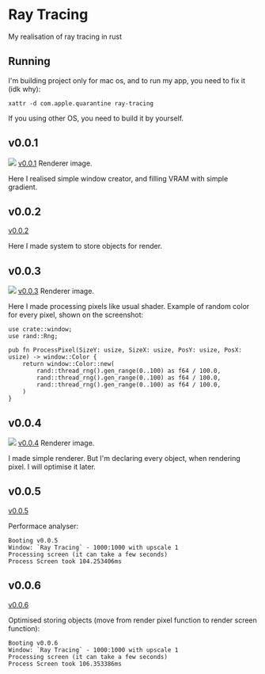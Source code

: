 # Ray Tracing
My realisation of ray tracing in rust

## Running
I'm building project only for mac os, and to run my app, you need to fix it (idk why):
```
xattr -d com.apple.quarantine ray-tracing
```
If you using other OS, you need to build it by yourself.

## v0.0.1
![](https://github.com/LeviiLovie/ray-tracing/blob/main/versions/v0.0.1.png)
[v0.0.1](https://github.com/LeviiLovie/ray-tracing/releases/tag/v0.0.1) Renderer image.

Here I realised simple window creator, and filling VRAM with simple gradient.

## v0.0.2
[v0.0.2](https://github.com/LeviiLovie/ray-tracing/releases/tag/v0.0.2)

Here I made system to store objects for render.

## v0.0.3
![](https://github.com/LeviiLovie/ray-tracing/blob/main/versions/v0.0.3.png)
[v0.0.3](https://github.com/LeviiLovie/ray-tracing/releases/tag/v0.0.3) Renderer image.

Here I made processing pixels like usual shader. Example of random color for every pixel, shown on the screenshot:
```
use crate::window;
use rand::Rng;

pub fn ProcessPixel(SizeY: usize, SizeX: usize, PosY: usize, PosX: usize) -> window::Color {
    return window::Color::new(
        rand::thread_rng().gen_range(0..100) as f64 / 100.0,
        rand::thread_rng().gen_range(0..100) as f64 / 100.0,
        rand::thread_rng().gen_range(0..100) as f64 / 100.0,
    ) 
}
```

## v0.0.4
![](https://github.com/LeviiLovie/ray-tracing/blob/main/versions/v0.0.4.png)
[v0.0.4](https://github.com/LeviiLovie/ray-tracing/releases/tag/v0.0.4) Renderer image.

I made simple renderer. But I'm declaring every object, when rendering pixel. I will optimise it later.

## v0.0.5
[v0.0.5](https://github.com/LeviiLovie/ray-tracing/releases/tag/v0.0.5)

Performace analyser:
```
Booting v0.0.5
Window: `Ray Tracing` - 1000:1000 with upscale 1
Processing screen (it can take a few seconds)
Process Screen took 104.253406ms
```

## v0.0.6
[v0.0.6](https://github.com/LeviiLovie/ray-tracing/releases/tag/v0.0.6)

Optimised storing objects (move from render pixel function to render screen function):
```
Booting v0.0.6
Window: `Ray Tracing` - 1000:1000 with upscale 1
Processing screen (it can take a few seconds)
Process Screen took 106.353386ms
```
